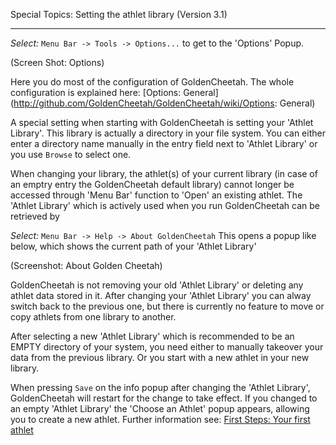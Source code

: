 Special Topics: Setting the athlet library (Version 3.1)
***

_Select:_ `Menu Bar -> Tools -> Options...` to get to the 'Options' Popup.

(Screen Shot: Options)

Here you do most of the configuration of GoldenCheetah. The whole configuration is explained here: [Options: General] (http://github.com/GoldenCheetah/GoldenCheetah/wiki/Options: General)

A special setting when starting with GoldenCheetah is setting your 'Athlet Library'. This library is actually a directory in your file system. You can either enter a directory name manually in the entry field next to 'Athlet Library' or you use `Browse` to select one.

When changing your library, the athlet(s) of your current library (in case of an emptry entry the GoldenCheetah default library) cannot longer be accessed through 'Menu Bar' function to 'Open' an existing athlet. The 'Athlet Library' which is actively used when you run GoldenCheetah can be retrieved by 

_Select:_ `Menu Bar -> Help -> About GoldenCheetah` This opens a popup like below, which shows the current path of your 'Athlet Library'

(Screenshot: About Golden Cheetah) 

GoldenCheetah is not removing your old 'Athlet Library' or deleting any athlet data stored in it. After changing your 'Athlet Library' you can alway switch back to the previous one, but there is currently no feature to move or copy athlets from one library to another.

After selecting a new 'Athlet Library' which is recommended to be an EMPTY directory of your system, you need either to manually takeover your data from the previous library. Or you start with a new athlet in your new library.

When pressing `Save` on the info popup after changing the 'Athlet Library', GoldenCheetah will restart for the change to take effect. If you changed to an empty 'Athlet Library' the 'Choose an Athlet' popup appears, allowing you to create a new athlet. Further information see: [First Steps: Your first athlet](https://github.com/GoldenCheetah/GoldenCheetah/wiki/First%20Steps:%20Your%20first%20athlet)

 